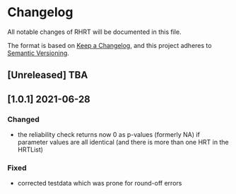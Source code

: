 # Changelog

All notable changes of RHRT will be documented in this file.

The format is based on [Keep a Changelog](https://keepachangelog.com/en/1.0.0/), and this project adheres to [Semantic Versioning](https://semver.org/spec/v2.0.0.html).


## [Unreleased] TBA


## [1.0.1] 2021-06-28

### Changed
- the reliability check returns now 0 as p-values (formerly NA) if parameter values are all identical (and there is more than one HRT in the HRTList)
### Fixed
- corrected testdata which was prone for round-off errors